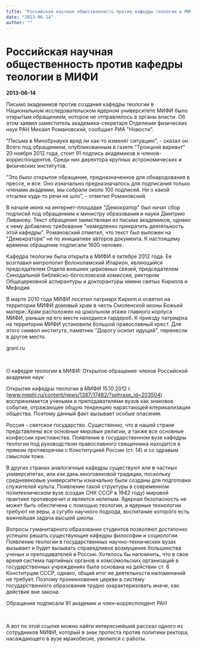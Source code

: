 ```yaml
---
title: "Российская научная общественность против кафедры теологии в МИФИ"
date: "2013-06-14"
author: ""
---
```


# Российская научная общественность против кафедры теологии в МИФИ

**2013-06-14** 

Письмо академиков против создания кафедры теологии в Национальном исследовательском ядерном университете МИФИ было открытым обращением, которое не отправлялось в органы власти. Об этом заявил заместитель академика-секретаря Отделения физических наук РАН Михаил Романовский, сообщает РИА "Новости".

"Письма в Минобрнауки вряд ли как-то изменят ситуацию", - сказал он. Всего под обращением, опубликованным в газете "Троицкий вариант" 20 ноября 2012 года, стоит 91 подпись академиков и членов-корреспондентов. Среди них директора крупных астрономических и физических институтов.

"Это было открытое обращение, предназначенное для обнародования в прессе, и все. Оно изначально предназначалось для подписания только членами академии, мы собрали около 100 подписей. Ни о какой отсылке куда-то речи не шло", - отметил Романовский.

В начале июня на интернет-площадке "Демократор" был начат сбор подписей под обращением к министру образования и науки Дмитрию Ливанову. Текст обращения заимствован из письма академиков, однако к нему добавлено требование "немедленно прекратить деятельность этой кафедры". Романовский отметил, что текст был выложен на "Демократоре" не по инициативе авторов документа. К настоящему времени обращение подписали 1600 человек.

Кафедра теологии была открыта в МИФИ в октябре 2012 года. Ее возглавил митрополит Волоколамский Иларион, являющийся председателем Отдела внешних церковных связей, председателем Синодальной библейско-богословской комиссии, ректором Общецерковной аспирантуры и докторантуры имени святых Кирилла и Мефодия.

В марте 2010 года МИФИ посетил патриарх Кирилл и освятил на территории МИФИ домовый храм в честь Смоленской иконы Божьей матери. Храм расположен на цокольном этаже главного корпуса МИФИ, раньше на его месте находился гардероб. К приезду патриарха на территории МИФИ установили большой православный крест. Для этого символ института, памятник "Дорогу осилит идущий", перенесли в другое место.

grani.ru

 

О кафедре теологии в МИФИ: Открытое обращение членов Российской академии наук

Открытие кафедры теологии в МИФИ 15.10.2012 г. (www.mephi.ru/content/news/1387/17482/?sphrase_id=203504) воспринимается учеными и преподавателями вузов как зна­ковое событие, отражающее общую тенденцию нарастающей клерикализации общества. Поэтому данный факт вызывает особые опасения.

Россия - светское государство. Существенно, что в нашей стране представлены все основ­ные мировые религии, а также все основные конфессии христианства. Появление в государственном вузе кафедры теологии под руководством православного священника нахо­дится в прямом противоречии с Конституцией России (ст. 14) и со здравым смыслом тоже.

В других странах аналогичные кафедры существуют или в частных университетах, или как дань многовековой традиции, поскольку средневековые университеты изначально были созданы для подготовки служителей культа. Появление такой структуры в современном политехническом вузе (создан СНК СССР в 1942 году) мировой практике противоречит и является нелепым. Ядерная безопасность не может быть обеспечена с помощью теологии, а ядерные технологии требуют не веры, а сугубо научного подхода, воспитание которого есть важнейшая задача высшей школы.

Вопросы гуманитарного образования студентов позволяют достаточно успешно решать существующие кафедры философии и социологии. Появление теологии в государственных научно-технических вузах вызывает и будет вызывать справедливое возмущение большинства ученых и преподавателей в России. Хотелось бы напомнить, что в свое время система партийных органов и комсомольских организаций в государственных учреждениях была основана на действии ст. 6 Конституции СССР, однако, общий итог ее деятельности напоминаний не требует. Поэтому проникновение церкви в систему государственного образования трудно охарактеризовать иначе, как действия вне закона.

Обращение подписали 91 академик и член-корреспондент РАН 

 

А вот по этой ссылке можно найти интереснейший рассказ одного из сотрудников МИФИ, который в знак протеста против политики ректора, насаждающего в вузе мракобесие, уволился с работы.